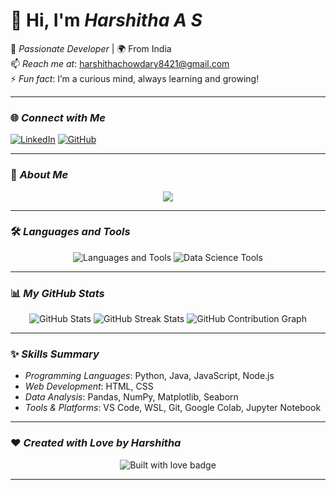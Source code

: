 # 👋 Hi, I'm *Harshitha A S*  

🎯 *Passionate Developer* | 🌍 From India  
📫 *Reach me at*: [harshithachowdary8421@gmail.com](mailto:harshithachowdary8421@gmail.com)  
⚡ *Fun fact*: I’m a curious mind, always learning and growing!  

---

### 🌐 *Connect with Me*
[![LinkedIn](https://img.shields.io/badge/LinkedIn-Connect-blue?style=flat-square&logo=linkedin)]([https://www.linkedin.com/in/likhitha-a-s-375081262/](https://www.linkedin.com/in/harshitha-a-s-22a950292?utm_source=share&utm_campaign=share_via&utm_content=profile&utm_medium=ios_app))  
[![GitHub](https://img.shields.io/badge/GitHub-Visit-lightgrey?style=flat-square&logo=github)](https://github.com/Harshi1808)

---

### 🎯 *About Me*

<div align="center">
  <img src="https://readme-typing-svg.herokuapp.com?font=Roboto+Slab&color=%2336BCF7&size=24&center=true&lines=Developer+%7C+Explorer+%7C+Learner;Building+impactful+projects!;Passionate+about+AI%2C+ML%2C+and+Data+Science!" />
</div>

---

### 🛠️ *Languages and Tools*

<div align="center">
  <img src="https://skillicons.dev/icons?i=python,java,js,nodejs,html,css,mysql,linux,vscode,git" alt="Languages and Tools" />
  <img src="https://skillicons.dev/icons?i=jupyter,pandas,numpy,matplotlib,tensorflow" alt="Data Science Tools" />
</div>

---

### 📊 *My GitHub Stats*

<div align="center">
  <img src="https://github-readme-stats.vercel.app/api?username=Harhi1808&show_icons=true&theme=radical" alt="GitHub Stats" />
  <img src="https://github-readme-streak-stats.herokuapp.com/?user=Harhi1808&theme=radical" alt="GitHub Streak Stats" />
  <img src="https://github-readme-activity-graph.vercel.app/graph?username=Harhi1808&theme=rogue" alt="GitHub Contribution Graph" />
</div>

---

### ✨ *Skills Summary*
- *Programming Languages*: Python, Java, JavaScript, Node.js  
- *Web Development*: HTML, CSS  
- *Data Analysis*: Pandas, NumPy, Matplotlib, Seaborn  
- *Tools & Platforms*: VS Code, WSL, Git, Google Colab, Jupyter Notebook  

---

### ❤️ *Created with Love by Harshitha*
<p align="center">
  <img src="https://forthebadge.com/images/badges/built-with-love.svg" alt="Built with love badge">
</p>

---
